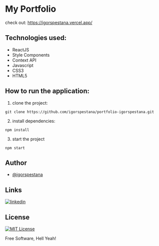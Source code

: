 # My Portfolio
check out: https://igorspestana.vercel.app/



## Technologies used:

- ReactJS
- Style Components
- Context API
- Javascript
- CSS3
- HTML5

## How to run the application:

1) clone the project: 
```
git clone https://github.com/igorspestana/portfolio-igorspestana.git
```
2) install dependencies:
```
npm install
```
3) start the project
```
npm start
```

## Author

- [@igorspestana](https://github.com/igorspestana)


## Links
[![linkedin](https://img.shields.io/badge/linkedin-0A66C2?style=for-the-badge&logo=linkedin&logoColor=white)](https://www.linkedin.com/in/igorspestana/)


## License

[![MIT License](https://img.shields.io/badge/License-MIT-green.svg)](https://choosealicense.com/licenses/mit/)

Free Software, Hell Yeah!
